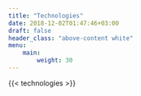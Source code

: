 ```yaml
---
title: "Technologies"
date: 2018-12-02T01:47:46+03:00
draft: false
header_class: "above-content white"
menu: 
    main:
        weight: 30
---
```


{{< technologies >}}
